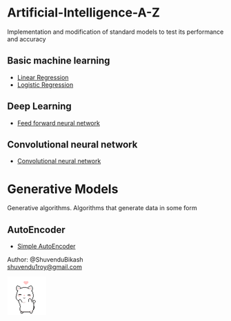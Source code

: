 # Artificial-Intelligence-A-Z
Implementation and modification of standard models to test its performance and accuracy

## Basic machine learning
- [Linear Regression](/linear_regression)
- [Logistic Regression](/logistic_regression)

## Deep Learning
- [Feed forward neural network](/feedforward_neural_network)

## Convolutional neural network
- [Convolutional neural network](/convolutional_neural_network)

# Generative Models
Generative algorithms. Algorithms that generate data in some form
## AutoEncoder
- [Simple AutoEncoder](/auto_encoder/simple_autoencoder)

Author: @ShuvenduBikash <br>
shuvendu1roy@gmail.com

![](image/dancing_cat.gif)

